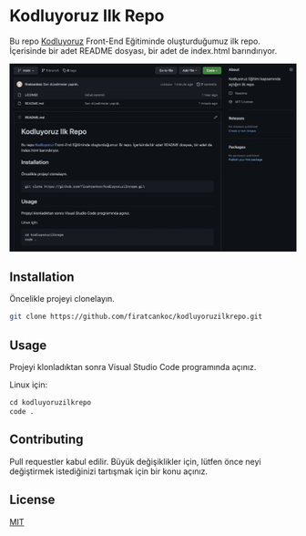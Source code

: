 # Kodluyoruz Ilk Repo

Bu repo [Kodluyoruz](https://www.kodluyoruz.org) Front-End Eğitiminde oluşturduğumuz ilk repo. İçerisinde bir adet README dosyası, bir adet de index.html barındırıyor.

![project](img/proje.png)

## Installation

Öncelikle projeyi clonelayın.

```bash
git clone https://github.com/firatcankoc/kodluyoruzilkrepo.git
```

## Usage
Projeyi klonladıktan sonra Visual Studio Code programında açınız. 

Linux için:

```linux
cd kodluyoruzilkrepo
code .
```

## Contributing
Pull requestler kabul edilir. Büyük değişiklikler için, lütfen önce neyi değiştirmek istediğinizi tartışmak için bir konu açınız.

## License
[MIT](https://choosealicense.com/licenses/mit/)
